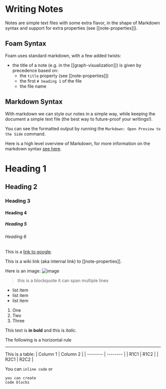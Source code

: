 # Writing Notes

Notes are simple text files with some extra flavor, in the shape of Markdown syntax and support for extra properties (see [[note-properties]]).

## Foam Syntax

Foam uses standard markdown, with a few added twists:

- the title of a note (e.g. in the [[graph-visualization]]) is given by precedence based on:
  - the `title` property (see [[note-properties]])
  - the first `# heading 1`  of the file
  - the file name

## Markdown Syntax

With markdown we can style our notes in a simple way, while keeping the document a simple text file (the best way to future-proof your writings!).

You can see the formatted output by running the `Markdown: Open Preview to the Side` command.

Here is a high level overview of Markdown, for more information on the markdown syntax [see here](https://commonmark.org/help/).

# Heading 1

## Heading 2

### Heading 3

#### Heading 4

##### Heading 5

###### Heading 6

This is a [link to google](https://www.google.com).

This is a wiki link (aka internal link) to [[note-properties]].

Here is an image:
![image](../../attachments/foam-icon.png)

> this is a blockquote
> it can span multiple lines

- list item
- list item
- list item

1. One
2. Two
3. Three

This text is **in bold** and this is *italic*.

The following is a horizontal rule

---

This is a table:
| Column 1 | Column 2 |
| -------- | -------- |
| R1C1     | R1C2     |
| R2C1     | R2C2     |

You can `inline code` or

```text
you can create
code blocks
```
